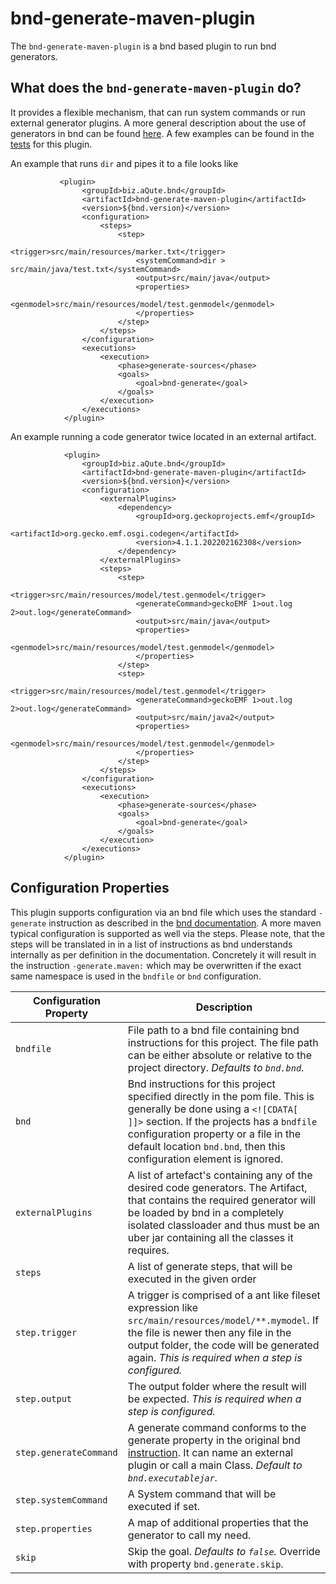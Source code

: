 # bnd-generate-maven-plugin

The `bnd-generate-maven-plugin` is a bnd based plugin to run bnd generators. 

## What does the `bnd-generate-maven-plugin` do?

It provides a flexible mechanism, that can run system commands or run external generator plugins. A more general description about the use of generators in bnd can be found [here](https://bnd.bndtools.org/instructions/generate.html). A few examples can be found in the [tests](https://github.com/bndtools/bnd/tree/master/maven-plugins/bnd-generate-maven-plugin/src/it) for this plugin.

An example that runs `dir` and pipes it to a file looks like

```
           <plugin>
				<groupId>biz.aQute.bnd</groupId>
				<artifactId>bnd-generate-maven-plugin</artifactId>
				<version>${bnd.version}</version>
				<configuration>
					<steps>
						<step>
							<trigger>src/main/resources/marker.txt</trigger>
							<systemCommand>dir > src/main/java/test.txt</systemCommand>
							<output>src/main/java</output>
							<properties>
								<genmodel>src/main/resources/model/test.genmodel</genmodel>
							</properties>
						</step>
					</steps>
				</configuration>
				<executions>
					<execution>
						<phase>generate-sources</phase>
						<goals>
							<goal>bnd-generate</goal>
						</goals>
					</execution>
				</executions>
			</plugin>
```

An example running a code generator twice located in an external artifact.

```
			<plugin>
				<groupId>biz.aQute.bnd</groupId>
				<artifactId>bnd-generate-maven-plugin</artifactId>
				<version>${bnd.version}</version>
				<configuration>
					<externalPlugins>
						<dependency>
							<groupId>org.geckoprojects.emf</groupId>
							<artifactId>org.gecko.emf.osgi.codegen</artifactId>
							<version>4.1.1.202202162308</version>
						</dependency>
					</externalPlugins>
					<steps>
						<step>
							<trigger>src/main/resources/model/test.genmodel</trigger>
							<generateCommand>geckoEMF 1>out.log 2>out.log</generateCommand>
							<output>src/main/java</output>
							<properties>
								<genmodel>src/main/resources/model/test.genmodel</genmodel>
							</properties>
						</step>
						<step>
							<trigger>src/main/resources/model/test.genmodel</trigger>
							<generateCommand>geckoEMF 1>out.log 2>out.log</generateCommand>
							<output>src/main/java2</output>
							<properties>
								<genmodel>src/main/resources/model/test.genmodel</genmodel>
							</properties>
						</step>
					</steps>
				</configuration>
				<executions>
					<execution>
						<phase>generate-sources</phase>
						<goals>
							<goal>bnd-generate</goal>
						</goals>
					</execution>
				</executions>
			</plugin>
```

## Configuration Properties

This plugin supports configuration via an bnd file which uses the standard `-generate` instruction as described in the [bnd documentation](https://bnd.bndtools.org/instructions/generate.html). A more maven typical configuration is supported as well via the steps. Please note, that the steps will be translated in in a list of instructions as bnd understands internally as per definition in the documentation. Concretely it will result in the instruction `-generate.maven:` which may be overwritten if the exact same namespace is used in the `bndfile` or `bnd` configuration.

| Configuration Property | Description                                                  |
| ---------------------- | ------------------------------------------------------------ |
|`bndfile`              | File path to a bnd file containing bnd instructions for this project. The file path can be either absolute or relative to the project directory. _Defaults to `bnd.bnd`_.|
|`bnd`                  | Bnd instructions for this project specified directly in the pom file. This is generally be done using a `<![CDATA[  ]]>` section. If the projects has a `bndfile` configuration property or a file in the default location `bnd.bnd`, then this configuration element is ignored. |
| `externalPlugins`      | A list of artefact's containing any of the desired code generators. The Artifact, that contains the required generator will be loaded by bnd in a completely isolated classloader and thus must be an uber jar containing all the classes it requires. |
| `steps`                | A list of generate steps, that will be executed in the given order |
| `step.trigger`         | A trigger is comprised of a ant like fileset expression like `src/main/resources/model/**.mymodel`.  If the file is newer then any file in the output folder, the code will be generated again. _This is required when a step is configured._ |
| `step.output`          | The output folder where the result will be expected. _This is required when a step is configured._ |
| `step.generateCommand` | A generate command conforms to the generate property in the original bnd [instruction](https://bnd.bndtools.org/instructions/generate.html). It can name an external plugin or call a main Class. _Default to `bnd.executablejar`._ |
| `step.systemCommand`   | A System command that will be executed if set.               |
| `step.properties`      | A map of additional properties that the generator to call my need. |
| `skip`                 | Skip the goal. _Defaults to `false`._ Override with property `bnd.generate.skip`. |
